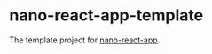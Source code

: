 # nano-react-app-template

The template project for [nano-react-app](https://github.com/adrianmcli/nano-react-app).

